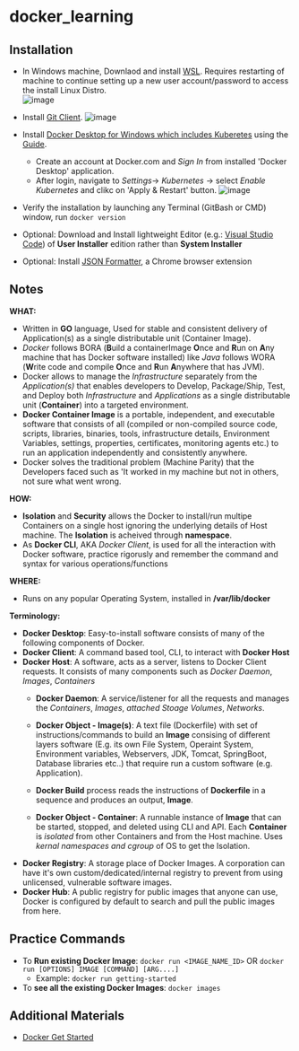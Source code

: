 # docker_learning

## Installation
 - In Windows machine, Downlaod and install [WSL](https://learn.microsoft.com/en-us/windows/wsl/install). Requires restarting of machine to continue setting up a new user account/password to access the install Linux Distro.  
   ![image](https://user-images.githubusercontent.com/129334520/231916581-2c8c40c5-6a78-42f1-b93d-42e1bcc0aa60.png)
 - Install [Git Client](https://git-scm.com/downloads). 
    ![image](https://user-images.githubusercontent.com/129334520/231916957-d1eeec87-9426-4574-a87a-1fa889de0a75.png)
 - Install [Docker Desktop for Windows which includes Kuberetes](https://www.docker.com/products/docker-desktop) using the [Guide](https://docs.docker.com/docker-for-windows/install).
   - Create an account at Docker.com and _Sign In_ from installed 'Docker Desktop' application.
   - After login, navigate to _Settings_-> _Kubernetes_ -> select _Enable Kubernetes_ and clikc on 'Apply & Restart' button.
   ![image](https://user-images.githubusercontent.com/129334520/231917516-8647ab4f-eff6-4046-87aa-24399da7f122.png)

 - Verify the installation by launching any Terminal (GitBash or CMD) window, run `docker version`
 - Optional: Download and Install lightweight Editor (e.g.: [Visual Studio Code](https://code.visualstudio.com)) of **User Installer** edition rather than **System Installer**
 - Optional: Install [JSON Formatter](https://chrome.google.com/webstore/detail/json-formatter/bcjindcccaagfpapjjmafapmmgkkhgoa), a Chrome browser extension
 
 ## Notes
 
  **WHAT:**
   - Written in **GO** language, Used for stable and consistent delivery of Application(s) as a single distributable unit (Container Image).
   - _Docker_ follows BORA (**B**uild a containerImage **O**nce and **R**un on **A**ny machine that has Docker software installed) like _Java_ follows WORA (**W**rite code and compile **O**nce and **R**un **A**nywhere that has JVM).
   - Docker allows to manage the _Infrastructure_ separately from the _Application(s)_ that enables developers to Develop, Package/Ship, Test, and Deploy both _Infrastructure_ and _Applications_ as a single distributable unit (**Container**) into a targeted environment.
   - **Docker Container Image** is a portable, independent, and executable software that consists of all (compiled or non-compiled source code, scripts, libraries, binaries, tools, infrastructure details, Environment Variables, settings, properties, certificates, monitoring agents etc.) to run an application independently and consistently anywhere.
   - Docker solves the traditional problem (Machine Parity) that the Developers faced such as 'It worked in my machine but not in others, not sure what went wrong.
   
  **HOW:**
   - **Isolation** and **Security** allows the Docker to install/run multipe Containers on a single host ignoring the underlying details of Host machine. The **Isolation** is acheived through **namespace**.
   - As **Docker CLI**, AKA _Docker Client_, is used for all the interaction with Docker software, practice rigorusly and remember the command and syntax for various operations/functions
   
  **WHERE:**
   - Runs on any popular Operating System, installed in **/var/lib/docker**

  **Terminology:**
   - **Docker Desktop**: Easy-to-install software consists of many of the following components of Docker.
   - **Docker Client**: A command based tool, CLI, to interact with **Docker Host**
   - **Docker Host**: A software, acts as a server, listens to Docker Client requests.  It consists of many components such as _Docker Daemon_, _Images_, _Containers_
     - **Docker Daemon**: A service/listener for all the requests and manages the _Containers_, _Images_, _attached Stoage Volumes_, _Networks_.
     - **Docker Object - Image(s)**: A text file (Dockerfile) with set of instructions/commands to build an **Image** consising of different layers software (E.g. its own File System, Operaint System, Environment variables, Webservers, JDK, Tomcat, SpringBoot, Database libraries etc..) that require run a custom software (e.g. Application).
     
      - **Docker Build** process reads the instructions of **Dockerfile** in a sequence and produces an output, **Image**.
     - **Docker Object - Container**: A runnable instance of **Image** that can be started, stopped, and deleted using CLI and API. Each **Container** is _isolated_ from other Containers and from the Host machine. Uses _kernal namespaces and cgroup_ of OS to get the Isolation. 
   - **Docker Registry**: A storage place of Docker Images. A corporation can have it's own custom/dedicated/internal registry to prevent from using unlicensed, vulnerable software images.
   - **Docker Hub**: A public registry for public images that anyone can use, Docker is configured by default to search and pull the public images from here. 

## Practice Commands
- To **Run existing Docker Image**: `docker run <IMAGE_NAME_ID>` OR `docker run [OPTIONS] IMAGE [COMMAND] [ARG....]`
  - Example: `docker run getting-started`
- To **see all the existing Docker Images**: `docker images`

## Additional Materials
- [Docker Get Started](https://docs.docker.com/get-started)
